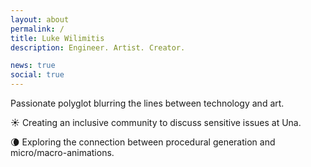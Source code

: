 ```yaml
---
layout: about
permalink: /
title: Luke Wilimitis
description: Engineer. Artist. Creator.

news: true
social: true
---
```


Passionate polyglot blurring the lines between technology and art.

☀️ Creating an inclusive community to discuss sensitive issues at Una.

🌘 Exploring the connection between procedural generation and micro/macro-animations.
